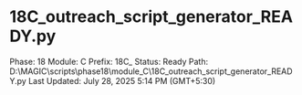 # 18C_outreach_script_generator_READY.py

Phase: 18
Module: C
Prefix: 18C_
Status: Ready
Path: D:\MAGIC\scripts\phase18\module_C\18C_outreach_script_generator_READY.py
Last Updated: July 28, 2025 5:14 PM (GMT+5:30)
